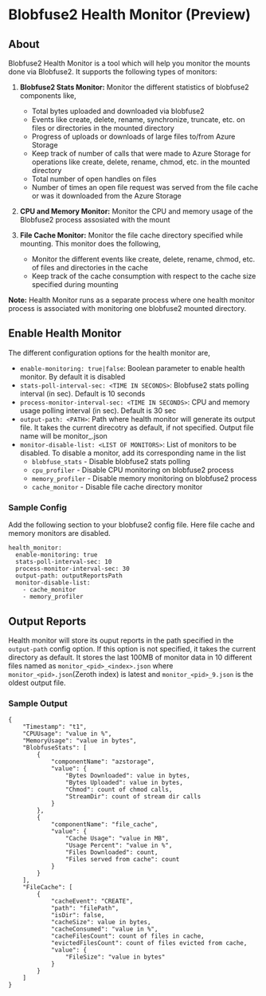 # Blobfuse2 Health Monitor (Preview)

## About

Blobfuse2 Health Monitor is a tool which will help you monitor the mounts done via Blobfuse2. It supports the following types of monitors:

1. **Blobfuse2 Stats Monitor:** Monitor the different statistics of blobfuse2 components like,
    - Total bytes uploaded and downloaded via blobfuse2
    - Events like create, delete, rename, synchronize, truncate, etc. on files or directories in the mounted directory
    - Progress of uploads or downloads of large files to/from Azure Storage
    - Keep track of number of calls that were made to Azure Storage for operations like create, delete, rename, chmod, etc. in the mounted directory
    - Total number of open handles on files
    - Number of times an open file request was served from the file cache or was it downloaded from the Azure Storage  

2. **CPU and Memory Monitor:** Monitor the CPU and memory usage of the Blobfuse2 process assosiated with the mount

3. **File Cache Monitor:** Monitor the file cache directory specified while mounting. This monitor does the following,
    - Monitor the different events like create, delete, rename, chmod, etc. of files and directories in the cache
    - Keep track of the cache consumption with respect to the cache size specified during mounting

**Note:** Health Monitor runs as a separate process where one health monitor process is associated with monitoring one blobfuse2 mounted directory.

## Enable Health Monitor

The different configuration options for the health monitor are,
- `enable-monitoring: true|false`: Boolean parameter to enable health monitor. By default it is disabled
- `stats-poll-interval-sec: <TIME IN SECONDS>`: Blobfuse2 stats polling interval (in sec). Default is 10 seconds
- `process-monitor-interval-sec: <TIME IN SECONDS>`: CPU and memory usage polling interval (in sec). Default is 30 sec
- `output-path: <PATH>`: Path where health monitor will generate its output file. It takes the current direcotry as default, if not specified. Output file name will be monitor_<pid>.json
- `monitor-disable-list: <LIST OF MONITORS>`: List of monitors to be disabled. To disable a monitor, add its corresponding name in the list
    - `blobfuse_stats` - Disable blobfuse2 stats polling
    - `cpu_profiler` - Disable CPU monitoring on blobfuse2 process
    - `memory_profiler` - Disable memory monitoring on blobfuse2 process
    - `cache_monitor` - Disable file cache directory monitor

### Sample Config

Add the following section to your blobfuse2 config file. Here file cache and memory monitors are disabled.
```
health_monitor:
  enable-monitoring: true
  stats-poll-interval-sec: 10
  process-monitor-interval-sec: 30
  output-path: outputReportsPath
  monitor-disable-list:
    - cache_monitor
    - memory_profiler
```

## Output Reports

Health monitor will store its ouput reports in the path specified in the `output-path` config option. If this option is not specified, it takes the current directory as default. It stores the last 100MB of monitor data in 10 different files named as `monitor_<pid>_<index>.json` where `monitor_<pid>.json`(Zeroth index) is latest and `monitor_<pid>_9.json` is the oldest output file.

### Sample Output

```
{
	"Timestamp": "t1",
    "CPUUsage": "value in %",
    "MemoryUsage": "value in bytes",
	"BlobfuseStats": [
        {
			"componentName": "azstorage",
			"value": {
				"Bytes Downloaded": value in bytes,
                "Bytes Uploaded": value in bytes,
                "Chmod": count of chmod calls,
				"StreamDir": count of stream dir calls
			}
		},
		{
			"componentName": "file_cache",
			"value": {
				"Cache Usage": "value in MB",
				"Usage Percent": "value in %",
                "Files Downloaded": count,
                "Files served from cache": count
			}
		}
	],
    "FileCache": [
		{
			"cacheEvent": "CREATE",
			"path": "filePath",
			"isDir": false,
			"cacheSize": value in bytes,
			"cacheConsumed": "value in %",
			"cacheFilesCount": count of files in cache,
			"evictedFilesCount": count of files evicted from cache,
			"value": {
				"FileSize": "value in bytes"
			}
		}
	]
}
```



